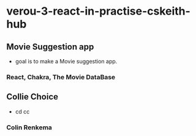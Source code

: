 # verou-3-react-in-practise-cskeith-hub

## Movie Suggestion app
- goal is to make a Movie suggestion app.
### React, Chakra, The Movie DataBase

## Collie Choice
- cd cc    

### Colin Renkema
